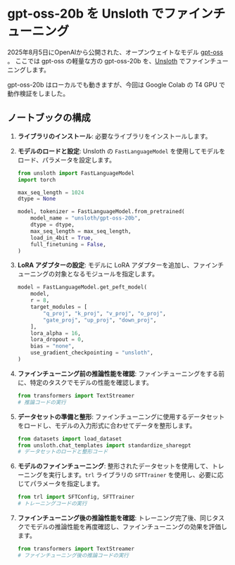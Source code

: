 # gpt-oss-20b を Unsloth でファインチューニング

2025年8月5日にOpenAIから公開された、オープンウェイトなモデル [gpt-oss](https://openai.com/ja-JP/index/introducing-gpt-oss/) 。
ここでは gpt-oss の軽量な方の gpt-oss-20b を、[Unsloth](https://github.com/unslothai/unsloth) でファインチューニングします。

gpt-oss-20b はローカルでも動きますが、今回は Google Colab の T4 GPU で動作検証をしました。

## ノートブックの構成

1.  **ライブラリのインストール**:
    必要なライブラリをインストールします。

2.  **モデルのロードと設定**:
    Unsloth の `FastLanguageModel` を使用してモデルをロード、パラメータを設定します。

    ```python
    from unsloth import FastLanguageModel
    import torch

    max_seq_length = 1024
    dtype = None

    model, tokenizer = FastLanguageModel.from_pretrained(
        model_name = "unsloth/gpt-oss-20b",
        dtype = dtype,
        max_seq_length = max_seq_length,
        load_in_4bit = True,
        full_finetuning = False,
    )
    ```

3.  **LoRA アダプターの設定**:
    モデルに LoRA アダプターを追加し、ファインチューニングの対象となるモジュールを指定します。

    ```python
    model = FastLanguageModel.get_peft_model(
        model,
        r = 8,
        target_modules = [
            "q_proj", "k_proj", "v_proj", "o_proj",
            "gate_proj", "up_proj", "down_proj",
        ],
        lora_alpha = 16,
        lora_dropout = 0,
        bias = "none",
        use_gradient_checkpointing = "unsloth",
    )
    ```

4.  **ファインチューニング前の推論性能を確認**:
    ファインチューニングをする前に、特定のタスクでモデルの性能を確認します。

    ```python
    from transformers import TextStreamer
    # 推論コードの実行
    ```

5.  **データセットの準備と整形**:
    ファインチューニングに使用するデータセットをロードし、モデルの入力形式に合わせてデータを整形します。

    ```python
    from datasets import load_dataset
    from unsloth.chat_templates import standardize_sharegpt
    # データセットのロードと整形コード
    ```

6.  **モデルのファインチューニング**:
    整形されたデータセットを使用して、トレーニングを実行します。`trl` ライブラリの `SFTTrainer` を使用し、必要に応じてパラメータを指定します。

    ```python
    from trl import SFTConfig, SFTTrainer
    # トレーニングコードの実行
    ```

7.  **ファインチューニング後の推論性能を確認**:
    トレーニング完了後、同じタスクでモデルの推論性能を再度確認し、ファインチューニングの効果を評価します。

    ```python
    from transformers import TextStreamer
    # ファインチューニング後の推論コードの実行
    ```
